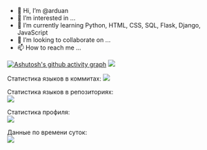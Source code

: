 - 👋 Hi, I’m @arduan
- 👀 I’m interested in ...
- 🌱 I’m currently learning Python, HTML, CSS, SQL, Flask, Django, JavaScript
- 💞️ I’m looking to collaborate on ...
- 📫 How to reach me ...

<!---
arduan/arduan is a ✨ special ✨ repository because its `README.md` (this file) appears on your GitHub profile.
You can click the Preview link to take a look at your changes.
--->
[![Ashutosh's github activity graph](https://activity-graph.herokuapp.com/graph?username=arduan)](https://github.com/ashutosh00710/github-readme-activity-graph)
![](https://github-profile-summary-cards.vercel.app/api/cards/profile-details?username=arduan&theme=solarized_dark)

Статистика языков в коммитах:
![](https://github-profile-summary-cards.vercel.app/api/cards/most-commit-language?username=arduan&theme=solarized_dark)

Статистика языков в репозиториях:     
![](https://github-profile-summary-cards.vercel.app/api/cards/repos-per-language?username=arduan&theme=solarized_dark)

Статистика профиля:     
![](https://github-profile-summary-cards.vercel.app/api/cards/stats?username=arduan&theme=solarized_dark)

Данные по времени суток:     
![](https://github-profile-summary-cards.vercel.app/api/cards/productive-time?username=arduan&theme=solarized_dark)

